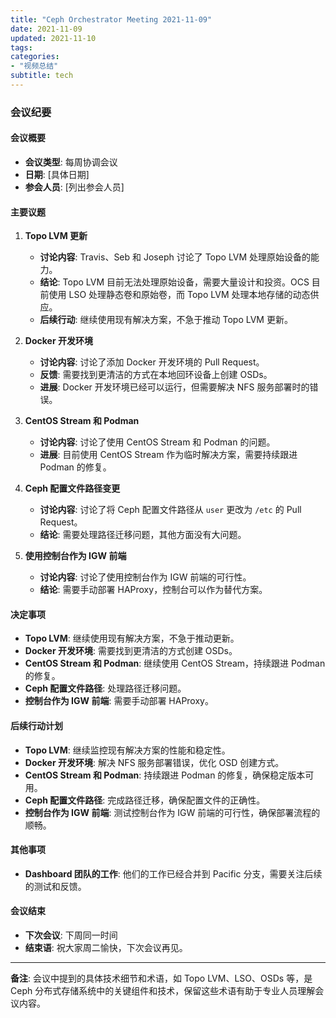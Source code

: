 ```yaml
---
title: "Ceph Orchestrator Meeting 2021-11-09"
date: 2021-11-09
updated: 2021-11-10
tags:
categories:
- "视频总结"
subtitle: tech
---
```



### 会议纪要

#### 会议概要
- **会议类型**: 每周协调会议
- **日期**: [具体日期]
- **参会人员**: [列出参会人员]

#### 主要议题
1. **Topo LVM 更新**
   - **讨论内容**: Travis、Seb 和 Joseph 讨论了 Topo LVM 处理原始设备的能力。
   - **结论**: Topo LVM 目前无法处理原始设备，需要大量设计和投资。OCS 目前使用 LSO 处理静态卷和原始卷，而 Topo LVM 处理本地存储的动态供应。
   - **后续行动**: 继续使用现有解决方案，不急于推动 Topo LVM 更新。

2. **Docker 开发环境**
   - **讨论内容**: 讨论了添加 Docker 开发环境的 Pull Request。
   - **反馈**: 需要找到更清洁的方式在本地回环设备上创建 OSDs。
   - **进展**: Docker 开发环境已经可以运行，但需要解决 NFS 服务部署时的错误。

3. **CentOS Stream 和 Podman**
   - **讨论内容**: 讨论了使用 CentOS Stream 和 Podman 的问题。
   - **进展**: 目前使用 CentOS Stream 作为临时解决方案，需要持续跟进 Podman 的修复。

4. **Ceph 配置文件路径变更**
   - **讨论内容**: 讨论了将 Ceph 配置文件路径从 `user` 更改为 `/etc` 的 Pull Request。
   - **结论**: 需要处理路径迁移问题，其他方面没有大问题。

5. **使用控制台作为 IGW 前端**
   - **讨论内容**: 讨论了使用控制台作为 IGW 前端的可行性。
   - **结论**: 需要手动部署 HAProxy，控制台可以作为替代方案。

#### 决定事项
- **Topo LVM**: 继续使用现有解决方案，不急于推动更新。
- **Docker 开发环境**: 需要找到更清洁的方式创建 OSDs。
- **CentOS Stream 和 Podman**: 继续使用 CentOS Stream，持续跟进 Podman 的修复。
- **Ceph 配置文件路径**: 处理路径迁移问题。
- **控制台作为 IGW 前端**: 需要手动部署 HAProxy。

#### 后续行动计划
- **Topo LVM**: 继续监控现有解决方案的性能和稳定性。
- **Docker 开发环境**: 解决 NFS 服务部署错误，优化 OSD 创建方式。
- **CentOS Stream 和 Podman**: 持续跟进 Podman 的修复，确保稳定版本可用。
- **Ceph 配置文件路径**: 完成路径迁移，确保配置文件的正确性。
- **控制台作为 IGW 前端**: 测试控制台作为 IGW 前端的可行性，确保部署流程的顺畅。

#### 其他事项
- **Dashboard 团队的工作**: 他们的工作已经合并到 Pacific 分支，需要关注后续的测试和反馈。

#### 会议结束
- **下次会议**: 下周同一时间
- **结束语**: 祝大家周二愉快，下次会议再见。

---

**备注**: 会议中提到的具体技术细节和术语，如 Topo LVM、LSO、OSDs 等，是 Ceph 分布式存储系统中的关键组件和技术，保留这些术语有助于专业人员理解会议内容。